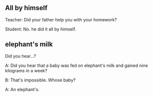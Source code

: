 ## All by himself  


Teacher: Did your father help you with your homework?  


Student: No. he did it all by himself.


## elephant's milk

Did you hear…?

A: Did you hear that a baby was fed on elephant's milk and gained nine kilograms in a week?

B: That's impossible. Whose baby?

A: An elephant's.